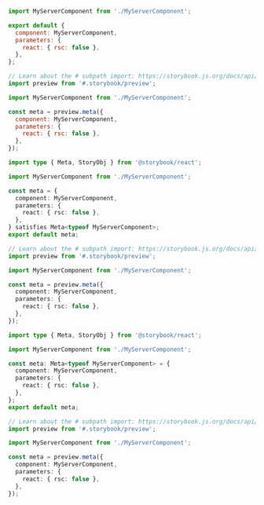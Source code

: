 <!-- TODO: Vet this example for CSF Next support -->

```js filename="MyServerComponent.stories.js" renderer="react" language="js" tabTitle="CSF 3"
import MyServerComponent from './MyServerComponent';

export default {
  component: MyServerComponent,
  parameters: {
    react: { rsc: false },
  },
};
```

```js filename="MyServerComponent.stories.js" renderer="react" language="js" tabTitle="CSF Next 🧪"
// Learn about the # subpath import: https://storybook.js.org/docs/api/csf/csf-factories#subpath-imports
import preview from '#.storybook/preview';

import MyServerComponent from './MyServerComponent';

const meta = preview.meta({
  component: MyServerComponent,
  parameters: {
    react: { rsc: false },
  },
});
```

```ts filename="MyServerComponent.stories.ts" renderer="react" language="ts-4-9" tabTitle="CSF 3"
import type { Meta, StoryObj } from '@storybook/react';

import MyServerComponent from './MyServerComponent';

const meta = {
  component: MyServerComponent,
  parameters: {
    react: { rsc: false },
  },
} satisfies Meta<typeof MyServerComponent>;
export default meta;
```

```ts filename="MyServerComponent.stories.ts" renderer="react" language="ts-4-9" tabTitle="CSF Next 🧪"
// Learn about the # subpath import: https://storybook.js.org/docs/api/csf/csf-factories#subpath-imports
import preview from '#.storybook/preview';

import MyServerComponent from './MyServerComponent';

const meta = preview.meta({
  component: MyServerComponent,
  parameters: {
    react: { rsc: false },
  },
});
```

```ts filename="MyServerComponent.stories.ts" renderer="react" language="ts" tabTitle="CSF 3"
import type { Meta, StoryObj } from '@storybook/react';

import MyServerComponent from './MyServerComponent';

const meta: Meta<typeof MyServerComponent> = {
  component: MyServerComponent,
  parameters: {
    react: { rsc: false },
  },
};
export default meta;
```

```ts filename="MyServerComponent.stories.ts" renderer="react" language="ts" tabTitle="CSF Next 🧪"
// Learn about the # subpath import: https://storybook.js.org/docs/api/csf/csf-factories#subpath-imports
import preview from '#.storybook/preview';

import MyServerComponent from './MyServerComponent';

const meta = preview.meta({
  component: MyServerComponent,
  parameters: {
    react: { rsc: false },
  },
});
```
